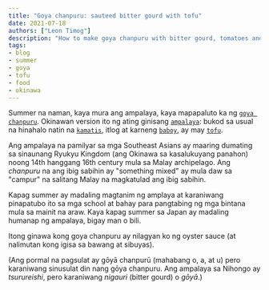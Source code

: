 ```yaml
---
title: "Goya chanpuru: sauteed bitter gourd with tofu"
date: 2021-07-18
authors: ["Leon Timog"]
description: "How to make goya chanpuru with bitter gourd, tomatoes and tofu"
tags:
- blog
- summer
- goya
- tofu
- food
- okinawa
---
```

Summer na naman, kaya mura ang ampalaya, kaya mapapaluto ka ng [`goya chanpuru`](/goya-chanpuru-sauteed-bitter-gourd-with-tofu/goya-chanpuru-okinawan-dish.jpg "Goya chanpuru"). Okinawan version ito ng ating ginisang [`ampalaya`](/goya-chanpuru-sauteed-bitter-gourd-with-tofu/goya-chanpuru-sliced-bitter-gourd.jpg "Bitter gourd"): bukod sa usual na hinahalo natin na [`kamatis`](/goya-chanpuru-sauteed-bitter-gourd-with-tofu/goya-chanpuru-sliced-tomatoes.jpg "Sliced tomatoes"), itlog at karneng [`baboy`](/goya-chanpuru-sauteed-bitter-gourd-with-tofu/goya-chanpuru-pork-strips.jpg "Pork strips"), ay may [`tofu`](/goya-chanpuru-sauteed-bitter-gourd-with-tofu/goya-chanpuru-diced-tofu.jpg "Tofu").

Ang ampalaya na pamilyar sa mga Southeast Asians ay maaring dumating sa sinaunang Ryukyu Kingdom (ang Okinawa sa kasalukuyang panahon) noong 14th hanggang 16th century mula sa Malay archipelago. Ang *chanpuru* na ang ibig sabihin ay "something mixed" ay mula daw sa "campur" na salitang Malay na magkatulad ang ibig sabihin.

Kapag summer ay madaling magtanim ng amplaya at karaniwang pinapatubo ito sa mga school at bahay para pangtabing ng mga bintana mula sa mainit na araw. Kaya kapag summer sa Japan ay madaling humanap ng ampalaya, bigay man o bili.

Itong ginawa kong goya chanpuru ay nilagyan ko ng oyster sauce (at nalimutan kong igisa sa bawang at sibuyas).

(Ang pormal na pagsulat ay gōyā chanpurū (mahabang o, a, at u) pero karaniwang sinusulat din nang gōya chanpuru. Ang ampalaya sa Nihongo ay *tsurureishi*, pero karaniwang *nigauri* (bitter gourd) o *gōyā*.)